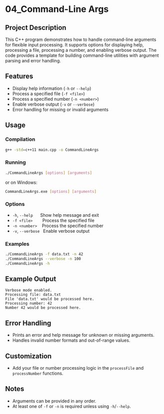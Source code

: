 # 04_Command-Line Args

## Project Description
This C++ program demonstrates how to handle command-line arguments for flexible input processing. It supports options for displaying help, processing a file, processing a number, and enabling verbose output. The code provides a template for building command-line utilities with argument parsing and error handling.

## Features
- Display help information (`-h` or `--help`)
- Process a specified file (`-f <file>`)
- Process a specified number (`-n <number>`)
- Enable verbose output (`-v` or `--verbose`)
- Error handling for missing or invalid arguments

## Usage

### Compilation
```bash
g++ -std=c++11 main.cpp -o CommandLineArgs
```

### Running
```bash
./CommandLineArgs [options] [arguments]
```
or on Windows:
```bash
CommandLineArgs.exe [options] [arguments]
```

### Options
- `-h`, `--help` &nbsp;&nbsp;&nbsp;&nbsp; Show help message and exit
- `-f <file>` &nbsp;&nbsp;&nbsp;&nbsp;&nbsp;&nbsp; Process the specified file
- `-n <number>` &nbsp;&nbsp; Process the specified number
- `-v`, `--verbose` &nbsp; Enable verbose output

### Examples
```bash
./CommandLineArgs -f data.txt -n 42
./CommandLineArgs --verbose -n 100
./CommandLineArgs -h
```

## Example Output
```
Verbose mode enabled.
Processing file: data.txt
File 'data.txt' would be processed here.
Processing number: 42
Number 42 would be processed here.
```

## Error Handling
- Prints an error and help message for unknown or missing arguments.
- Handles invalid number formats and out-of-range values.

## Customization
- Add your file or number processing logic in the `processFile` and `processNumber` functions.

## Notes
- Arguments can be provided in any order.
- At least one of `-f` or `-n` is required unless using `-h`/`--help`.
